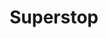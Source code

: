 ---
title: "Superstop"
url: /little-rock/superstop-north-rodney-parham-road-2/
shop: convenience
---